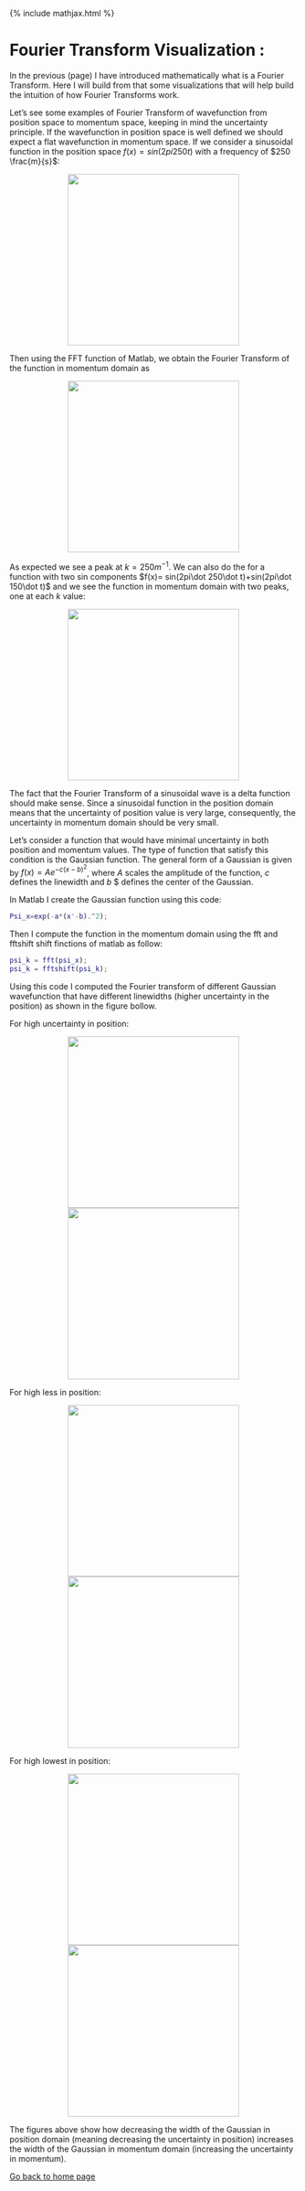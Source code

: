 {% include mathjax.html %}

# Fourier Transform Visualization :

In the previous (page) I have introduced mathematically what is a Fourier Transform. Here I will build from that  some visualizations that will help build the intuition of how Fourier Transforms work.

Let’s see some examples of Fourier Transform of wavefunction from position space to momentum space, keeping in mind the uncertainty principle. If the wavefunction in position space is well defined we should expect a flat wavefunction in momentum space. If we consider a sinusoidal function in the position space $f(x)=sin(2 pi 250 t)$ with a frequency of $250 \frac{m}{s}$:

<p align="center">
  <img src="https://user-images.githubusercontent.com/35305574/38459698-2694ba9a-3a7b-11e8-8cef-4bad82d5a505.jpg" width="300">
</p>

Then using the FFT function of Matlab, we obtain the Fourier Transform of the function in momentum domain as

<p align="center">
  <img src="https://user-images.githubusercontent.com/35305574/38459731-88d192d2-3a7b-11e8-9f3d-62c7d3fcd495.jpg" width="300">
</p>

As expected we see a peak at $k=250 m^{-1}$. We can also do the for a function with two sin components $f(x)= sin(2pi\dot 250\dot t)+sin(2pi\dot 150\dot t)$ and we see the function in momentum domain with two peaks, one at each $k$ value:

<p align="center">
  <img src="https://user-images.githubusercontent.com/35305574/38459793-6a6d5b86-3a7c-11e8-869b-3cbf1b364562.jpg" width="300">
</p>
The fact that the Fourier Transform of a sinusoidal wave is a delta function should make sense. Since a sinusoidal function in the position domain means that the uncertainty of position value is very large, consequently, the uncertainty in momentum domain should be very small.

Let’s consider a function that would have minimal uncertainty in both position and momentum values. The type of function that satisfy this condition is the Gaussian function. The general form of a Gaussian is given by $f(x)= A e^{-c(x-b)^2}$, where $A$ scales the amplitude of the function, $c$ defines the linewidth and $b$ $ defines the center of the Gaussian.

In Matlab I create the Gaussian function using this code:
```Matlab
Psi_x=exp(-a*(x'-b).^2);

```
Then I compute the function in the momentum domain using the fft and fftshift shift finctions of matlab as follow:
```Matlab
psi_k = fft(psi_x);
psi_k = fftshift(psi_k);
```
Using this code I computed the Fourier transform of different Gaussian wavefunction that have different linewidths (higher uncertainty in the position) as shown in the figure bollow.

For high uncertainty in position:
<p align="center">
  <img src="https://user-images.githubusercontent.com/35305574/38460807-8b2beb90-3a8f-11e8-98ef-756d82a8ebc2.jpg" width="300">
  <img src="https://user-images.githubusercontent.com/35305574/38460812-a1dd6b8e-3a8f-11e8-9d08-f576b3cf7c19.jpg" width="300">
</p>

For high less in position:
<p align="center">
  <img src="https://user-images.githubusercontent.com/35305574/38460815-b3d30b8c-3a8f-11e8-875e-bd5717201a9c.jpg" width="300">
  <img src="https://user-images.githubusercontent.com/35305574/38460818-c0dc8f6a-3a8f-11e8-96b7-ba14aa9cb8aa.jpg" width="300">
</p>

For high lowest in position:
<p align="center">
  <img src="https://user-images.githubusercontent.com/35305574/38460820-ce5132ea-3a8f-11e8-8eb7-5ada0aceacb6.jpg" width="300">
  <img src="https://user-images.githubusercontent.com/35305574/38460822-da304f4c-3a8f-11e8-871d-3c8a37ff9caf.jpg" width="300">
</p>

The figures above show how decreasing the width of the Gaussian in position domain (meaning decreasing the uncertainty in position) increases the width of the Gaussian in momentum domain (increasing the uncertainty in momentum). 



[Go back to home page](/README.md)
